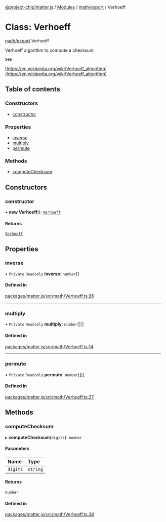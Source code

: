 [@project-chip/matter.js](../README.md) / [Modules](../modules.md) / [math/export](../modules/math_export.md) / Verhoeff

# Class: Verhoeff

[math/export](../modules/math_export.md).Verhoeff

Verhoeff algorithm to compute a checksum.

**`See`**

[https://en.wikipedia.org/wiki/Verhoeff_algorithm](https://en.wikipedia.org/wiki/Verhoeff_algorithm)

## Table of contents

### Constructors

- [constructor](math_export.Verhoeff.md#constructor)

### Properties

- [inverse](math_export.Verhoeff.md#inverse)
- [multiply](math_export.Verhoeff.md#multiply)
- [permute](math_export.Verhoeff.md#permute)

### Methods

- [computeChecksum](math_export.Verhoeff.md#computechecksum)

## Constructors

### constructor

• **new Verhoeff**(): [`Verhoeff`](math_export.Verhoeff.md)

#### Returns

[`Verhoeff`](math_export.Verhoeff.md)

## Properties

### inverse

• `Private` `Readonly` **inverse**: `number`[]

#### Defined in

[packages/matter.js/src/math/Verhoeff.ts:26](https://github.com/project-chip/matter.js/blob/5f71eedebdb9fa54338bde320c311bb359b7455d/packages/matter.js/src/math/Verhoeff.ts#L26)

___

### multiply

• `Private` `Readonly` **multiply**: `number`[][]

#### Defined in

[packages/matter.js/src/math/Verhoeff.ts:14](https://github.com/project-chip/matter.js/blob/5f71eedebdb9fa54338bde320c311bb359b7455d/packages/matter.js/src/math/Verhoeff.ts#L14)

___

### permute

• `Private` `Readonly` **permute**: `number`[][]

#### Defined in

[packages/matter.js/src/math/Verhoeff.ts:27](https://github.com/project-chip/matter.js/blob/5f71eedebdb9fa54338bde320c311bb359b7455d/packages/matter.js/src/math/Verhoeff.ts#L27)

## Methods

### computeChecksum

▸ **computeChecksum**(`digits`): `number`

#### Parameters

| Name | Type |
| :------ | :------ |
| `digits` | `string` |

#### Returns

`number`

#### Defined in

[packages/matter.js/src/math/Verhoeff.ts:38](https://github.com/project-chip/matter.js/blob/5f71eedebdb9fa54338bde320c311bb359b7455d/packages/matter.js/src/math/Verhoeff.ts#L38)
